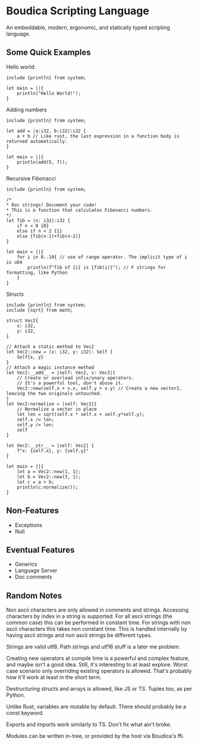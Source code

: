 # Boudica Scripting Language

An embeddable, modern, ergonomic, and statically typed scripting language.

## Some Quick Examples

Hello world:

```
include {println} from system;

let main = ||{
    println("Hello World!");
}
```

Adding numbers

```
include {println} from system;

let add = |a:i32, b:i32|:i32 {
    a + b // Like rust, the last expression in a function body is returned automatically.
}

let main = ||{
    println(add(5, 7));
}
```

Recursive Fibonacci
```
include {println} from system;

/*
* Doc strings! Document your code!
* This is a function that calculates Fibonacci numbers.
*/
let fib = |n: i32|:i32 {
    if n < 0 {0}
    else if n < 2 {1}
    else {fib(n-1)+fib(n-2)}
}

let main = ||{
    for i in 0..10{ // use of range operator. The implicit type of i is u64
        println(f"fib of {i} is {fib(i)}"); // F strings for formatting, like Python
    }
}
```

Structs

```
include {println} from system;
include {sqrt} from math;

struct Vec2{
    x: i32,
    y: i32,
}

// Attach a static method to Vec2
let Vec2::new = |x: i32, y: i32|: Self {
    Self{x, y}
}
// Attach a magic instance method
let Vec2:__add__ = |self: Vec2, v: Vec2|{ 
    // Create or overload infix/unary operators.
    // It's a powerful tool, don't abuse it.
    Vec2::new(self.x + v.x, self.y + v.y) // Create a new vector2, leaving the two originals untouched.
}
let Vec2:normalize = |self: Vec2|{
    // Normalize a vector in place
    let len = sqrt(self.x * self.x + self.y*self.y);
    self.x /= len;
    self.y /= len;
    self
}

let Vec2:__str__ = |self: Vec2| {
    f"x: {self.x}, y: {self.y}"
}

let main = ||{
    let a = Vec2::new(1, 1);
    let b = Vec2::new(3, 1);
    let c = a + b;
    println(c:normalize());
}

```

## Non-Features

- Exceptions
- Null

## Eventual Features

- Generics
- Language Server
- Doc comments

## Random Notes

Non ascii characters are only allowed in comments and strings.
Accessing characters by index in a string is supported. For all ascii strings (the common case) this can be performed in constant time. For strings with non ascii characters this takes non constant time. This is handled internally by having ascii strings and non ascii strings be different types.

Strings are valid utf8. Path strings and utf16 stuff is a later me problem.

Creating new operators at compile time is a powerful and complex feature, and maybe isn't a good idea. Still, it's interesting to at least explore. Worst case scenario only overriding existing operators is allowed. That's probably how it'll work at least in the short term.

Destructuring structs and arrays is allowed, like JS or TS. Tuples too, as per Python.

Unlike Rust, variables are mutable by default. There should probably be a const keyword.

Exports and imports work similarly to TS. Don't fix what ain't broke.

Modules can be written in-tree, or provided by the host via Boudica's ffi.
